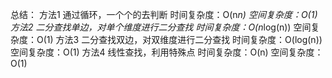 总结：
    方法1
        通过循环，一个个的去判断
        时间复杂度：O(n*n)
        空间复杂度：O(1)
    方法2
        二分查找单边，对单个维度进行二分查找
        时间复杂度：O(n*log(n))
        空间复杂度：O(1)
    方法3
        二分查找双边，对双维度进行二分查找
        时间复杂度：O(log(n))
        空间复杂度：O(1)
    方法4
        线性查找，利用特殊点
        时间复杂度：O(n)
        空间复杂度：O(1)
